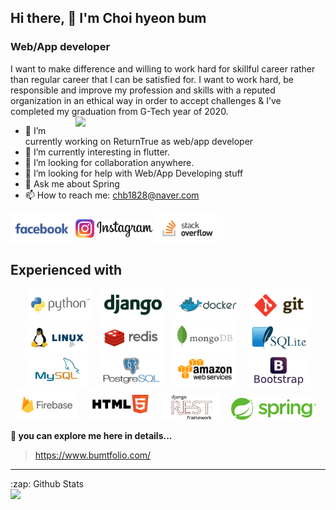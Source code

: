 
## Hi there, 👋  I'm Choi hyeon bum
### Web/App developer 

I want to make difference and willing to work hard for skillful career rather than regular career that I can be satisfied for. I want to work hard, be responsible and improve my profession and skills with a reputed organization in an ethical way in order to accept challenges & I’ve completed my graduation from G-Tech year of 2020.
<br>
<img align="right" src="https://github.com/uannabi/-/blob/master/resource/HelloWorld.gif" width="400px" />

- 🔭 I’m currently working on ReturnTrue as web/app developer
- 🌱 I’m currently interesting in flutter.
- 👯 I’m looking for collaboration anywhere.
- 🤔 I’m looking for help with Web/App Developing stuff
- 💬 Ask me about Spring
- 📫 How to reach me: [chb1828@naver.com](chb1828@naver.com)

[<img src="https://github.com/chb1828/chb1828/blob/main/-/facebook-ar21.svg" height="50em" align="center" alt="Follow chb1828 on Facebook"/>](https://www.facebook.com/profile.php?id=100006522798742/) 
[<img src="https://github.com/chb1828/chb1828/blob/main/-/insta.png" height="30em" align="center" alt="Follow chb1828 on Insta"/>]() 
[<img src="https://github.com/chb1828/chb1828/blob/main/-/stackoverflow-ar21.svg" height="50em" align="center" alt="Follow chb1828 on Stackoverflow"/>](https://stackoverflow.com/users/14567482/chb)

## Experienced with 
<p align="center" >
<code> <img height="50" src="https://github.com/chb1828/chb1828/blob/main/-/python-icon.svg"> </code>
<code> <img height="50" src="https://github.com/chb1828/chb1828/blob/main/-/dj.svg"> </code>
<code> <img height="50" src="https://github.com/chb1828/chb1828/blob/main/-/docker-ar21.svg"> </code>
<code> <img height="50" src="https://github.com/chb1828/chb1828/blob/main/-/git.svg"> </code>
<code> <img height="50" src="https://github.com/chb1828/chb1828/blob/main/-/linux-ar21.svg"> </code>
<code> <img height="50" src="https://github.com/chb1828/chb1828/blob/main/-/redis-ar21.svg"> </code>
<code> <img height="50" src="https://github.com/chb1828/chb1828/blob/main/-/mongodb-ar21.svg"> </code>
<code> <img height="50" src="https://github.com/chb1828/chb1828/blob/main/-/sqlite-ar21.svg"> </code>
<code> <img height="50" src="https://github.com/chb1828/chb1828/blob/main/-/mysql-ar21.svg"> </code>
<code> <img height="50" src="https://github.com/chb1828/chb1828/blob/main/-/postgresql-ar21.svg"> </code>
<code> <img height="50" src="https://github.com/chb1828/chb1828/blob/main/-/amazon_aws-ar21.svg"> </code>
<code> <img height="50" src="https://github.com/chb1828/chb1828/blob/main/-/b00tstrap.svg"> </code>
<code> <img height="50" src="https://github.com/chb1828/chb1828/blob/main/-/firebase.svg"> </code>
<code> <img height="50" src="https://github.com/chb1828/chb1828/blob/main/-/html.svg"> </code>
  <code> <img height="40" src="https://github.com/chb1828/chb1828/blob/main/-/drf.png"> </code>
  <code> <img height="35" src="https://github.com/chb1828/chb1828/blob/main/-/spring.png"> </code>
</p>



<strong>🔭 you can explore me here in details...</strong>

> https://www.bumtfolio.com/

<!-- - 😄 Pronouns: ...
- ⚡ Fun fact: ... -->
<hr>

<p align="center">
<summary>:zap: Github Stats</summary>

<img src="https://github-readme-stats.codestackr.vercel.app/api?username=chb1828&show_icons=true" />
</p>
